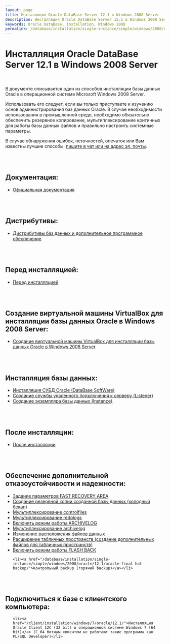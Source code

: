 ```yaml
---
layout: page
title: Инсталляция Oracle DataBase Server 12.1 в Windows 2008 Server
description: Инсталляция Oracle DataBase Server 12.1 в Windows 2008 Server
keywords: Oracle DataBase, Installation, Windows 2008
permalink: /database/installation/single-instance/simple/windows/2008/oracle/12.1/
---
```


# Инсталляция Oracle DataBase Server 12.1 в Windows 2008 Server

<br/>

В документе описывается один из способов инсталляции базы данных Oracle в операционной системе Microsoft Windows 2008 Server.

Использовать его следует, если вы только приступаете к изучению основ администрирования баз данных Oracle. В случае необходимости использования в промышленной среде, необходимо обязательно обеспечить резервное копирование, мультиплексирование критичных для работы базы данных файлов и правильно настроить системные параметры.

В случае обнаружения ошибок, неточностей, опечаток или Вам известны лучшие способы, <a href="/chat/">пишите в чат или на адрес эл. почты</a>.

<br/><br/>

<h2>Документация:</h2>

<ul>
	<li><a href="/database/installation/single-instance/simple/windows/2008/oracle/12.1/docs/">Официальная документация</a><br/></li>
</ul>

<br/><br/>

<h2>Дистрибутивы:</h2>

<ul>
	<li><a href="/database/installation/single-instance/simple/windows/2008/oracle/12.1/distrib/">Дистрибутивы баз данных и дополнительное программное обеспечение</a><br/></li>
</ul>

<br/><br/>

<h2>Перед инсталляцией:</h2>

<ul>
	<li><a href="/database/installation/single-instance/simple/windows/2008/oracle/12.1/steps-before-installaion/">Перед инсталляцией</a></li>
</ul>

<br/><br/>

<h2>Создание виртуальной машины VirtualBox для инсталляции базы данных Oracle в Windows 2008 Server:</h2>

<ul>
	<li><a href="/database/installation/single-instance/simple/windows/2008/oracle/12.1/virtualbox-machines/windows/2008/">Создание виртуальной машины VirtualBox для инсталляции базы данных Oracle в Windows 2008 Server</a></li>
</ul>

<br/><br/>

<h2>Инсталляция базы данных:</h2>
<ul>
	<li><a href="/database/installation/single-instance/simple/windows/2008/oracle/12.1/oracle-database-software-installation/">Инсталляция СУБД Oracle (DataBase SoftWare)</a></li>
	<li><a href="/database/installation/single-instance/simple/windows/2008/oracle/12.1/oracle-listener-creation/">Создание службы удаленного подключения к серверу (Listener)</a></li>
	<li><a href="/database/installation/single-instance/simple/windows/2008/oracle/12.1/oracle-instance-creation/">Создание экземпляра базы данных (Instance)</a></li>
</ul>

<br/><br/>

<h2>После инсталляции:</h2>
<ul>
	<li><a href="/database/installation/single-instance/simple/windows/2008/oracle/12.1/steps-after-installation/">После инсталляции</a></li>
</ul>

<br/><br/>

<h2>Обеспечение дополнительной отказоустойчивости и надежности:</h2>

<ul>
	<li><a href="/database/installation/single-instance/simple/windows/2008/oracle/12.1/oracle-setup-fast-recovery-area-params/">Задание параметров FAST RECOVERY AREA</a></li>
	<li><a href="/database/installation/single-instance/simple/windows/2008/oracle/12.1/oracle-cold-backup/"> Создание резервной копии созданной базы данных (холодный бекап)</a></li>
	<li><a href="/database/installation/single-instance/simple/windows/2008/oracle/12.1/oracle-multiplex-controlfiles/">Мультиплексирование controlfiles</a></li>
	<li><a href="/database/installation/single-instance/simple/windows/2008/oracle/12.1/oracle-multiplex-redologs/">Мультиплексирование redologs</a></li>
	<li><a href="/database/installation/single-instance/simple/windows/2008/oracle/12.1/enable-archivelog-mod/">Включить режим работы ARCHIVELOG</a></li>
	<li><a href="/database/installation/single-instance/simple/windows/2008/oracle/12.1/oracle-multiplex-archivelogs/">Мультиплексирование archivelog</a></li>
	<li><a href="/database/installation/single-instance/simple/windows/2008/oracle/12.1/oracle-change-default-datafile-location/">Изменение расположения файлов данных</a></li>
	<li><a href="/database/installation/single-instance/simple/windows/2008/oracle/12.1/oracle-additionals-datafiles/">Расширение табличных пространств (создание дополнительных файлов для табличных пространств)</a></li>
	<li><a href="/database/installation/single-instance/simple/windows/2008/oracle/12.1/enable-flashback-mod/">Включить режим работы FLASH BACK</a></li>

    <li><a href="/database/installation/single-instance/simple/windows/2008/oracle/12.1/oracle-final-hot-backup/">Контрольный backup (горячий backup)</a></li>

</ul>

<br/><br/>

<h2>Подключиться к базе с клиентского компьютера:</h2>

<ul>

    <li><a href="/client/installation/windows/7/oracle/12.1/">Инсталляция Oracle Client 12C (32 bit) в операционной системе Windows 7 (64 bit)</a> (C 64 битным клиентом не работают такие программы как PL/SQL Developer)</li>

</ul>
